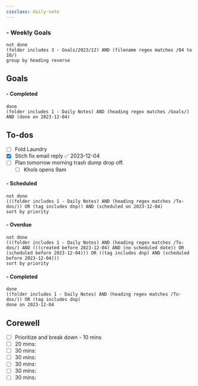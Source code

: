 ```yaml
---
cssclass: daily-note
---
```

### - Weekly Goals
```tasks
not done
(folder includes 3 - Goals/2023/12) AND (filename regex matches /04 to 10/)
group by heading reverse
```
## Goals


#### - Completed
```tasks
done
(folder includes 1 - Daily Notes) AND (heading regex matches /Goals/) AND (done on 2023-12-04)
```
## To-dos
- [ ] Fold Laundry
- [x] Stich fix email reply ✅ 2023-12-04
- [ ] Plan tomorrow morning trash dump drop off.
	- [ ] Khols opens 9am

#### - Scheduled
```tasks
not done
(((folder includes 1 - Daily Notes) AND (heading regex matches /To-dos/)) OR (tag includes dnp)) AND (scheduled on 2023-12-04)
sort by priority
```
#### - Overdue
```tasks
not done
(((folder includes 1 - Daily Notes) AND (heading regex matches /To-dos/) AND (((created before 2023-12-04) AND (no scheduled date)) OR (scheduled before 2023-12-04))) OR ((tag includes dnp) AND (scheduled before 2023-12-04)))
sort by priority
```
#### - Completed
```tasks
done
((folder includes 1 - Daily Notes) AND (heading regex matches /To-dos/)) OR (tag includes dnp)
done on 2023-12-04
```

## Corewell
- [ ] Prioritize and break down - 10 mins
- [ ] 20 mins: 
- [ ] 30 mins: 
- [ ] 30 mins: 
- [ ] 30 mins: 
- [ ] 30 mins: 
- [ ] 30 mins: 